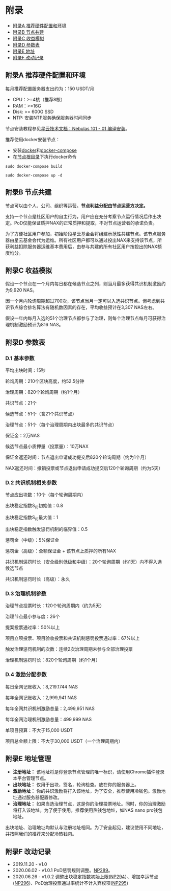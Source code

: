 # 附录


* [附录A 推荐硬件配置和环境](#a)
* [附录B 节点共建](#b)
* [附录C 收益模拟](#c)
* [附录D 参数表](#d)
* [附录E 地址](#e)
* [附录F 改动记录](#f)



## 附录A 推荐硬件配置和环境

每月推荐配置服务器支出约为：150 USDT/月



*   CPU：>=4核（推荐8核）
*   RAM：>=16G
*   Disk: >= 600G SSD
*   NTP: 安装NTP服务确保服务器时间同步

节点安装教程参见[星云技术文档：Nebulas 101 - 01 编译安装](../go-nebulas/tutorials/01-installation.md)。

推荐使用docker安装节点：


*   安装[docker](https://docs.docker.com/get-started/)和[docker-compose](https://docs.docker.com/compose/install/)
*   在[节点根目录](https://github.com/nebulasio/go-nebulas)下执行docker命令

```
sudo docker-compose build

sudo docker-compose up -d

```



## 附录B 节点共建

节点可以由个人、公司、组织等运营。**节点利益分配由节点运营方决定。**

支持一个节点是社区用户的自主行为，用户应在充分考察节点运行情况后作出决定。PoD仅能保证质押NAX的正常质押和提取，不对节点运营者的承诺负责。

为了方便社区用户参加，初始阶段星云基金会将组建示范性共建节点。该节点服务器由星云基金会代为运维。所有社区用户都可以通过投出NAX来支持该节点，所获利益扣除服务器运维基本费用后，由参与共建的所有社区用户按投出的NAX额度均分。  


## 附录C 收益模拟

假设一个节点在一个月内每日都在候选节点之列，则当月最多获得共识机制激励约为9,920 NAS。

因一个月内轮询周期超过700次，该节点当月一定可以入选共识节点。但考虑到共识节点综合排名算法有随机数因素的存在，平均收益预计在3,307 NAS左右。

假设一年内每月入选的51个治理节点都参与了治理，则每个治理节点每月可获得治理机制激励预计为816 NAS。



## 附录D 参数表


### D.1 基本参数

平均出块时间：15秒

轮询周期：210个区块高度，约52.5分钟

治理周期：820个轮询周期（约1个月）

共识节点：21个

候选节点：51个（含21个共识节点）

治理节点：51个（每个治理周期内出块最多的共识节点）

保证金：2万NAS

候选节点最小质押量（投票量）：10万NAX

保证金返还时间：节点退出申请成功提交后820个轮询周期（约为1个月）

NAX返还时间：撤销投票或节点退出申请成功提交后120个轮询周期（约为5天）


### D.2 共识机制相关参数

节点应出块数：10个（每个轮询周期内）

出块稳定指数S<sub>(i)</sub>初始值：0.8

出块稳定指数S<sub>(i)</sub>最大值：1

出块稳定指数触发惩罚机制的临界值：0.5

惩罚金（中级）：5%保证金

惩罚金（高级）：全额保证金 + 该节点上质押的所有NAX

共识机制惩罚时长（安全级别低级和中级）：20个轮询周期（约1天）内不得入选候选节点

共识机制惩罚时长（高级）：永久


### D.3 治理机制参数

治理节点投票时长：120个轮询周期内（约为5天）

治理节点最小参与度：26个

提案投票通过率：50%以上

项目立项投票、项目验收投票和共识机制惩罚投票通过率：67%以上

触发治理惩罚机制的次数：连续2次治理周期未参与全部治理投票

治理机制惩罚时长：820个轮询周期（约1个月）


### D.4 激励分配参数

每日全网记账收入：8,219.1744 NAS

每年全网记账收入：2,999,941 NAS

每年全网共识机制激励总量：2,499,951 NAS

每年全网治理机制激励总量：499,999 NAS

单项目预算：不大于15,000 USDT

项目总金额上限：不大于30,000 USDT（一个治理周期内）


## 附录E 地址管理

* **注册地址：** 该地址将是你登录节点管理的唯一标识，请使用Chrome插件登录本平台管理节点。
* **出块地址：** 仅用于出块，签名，轮询检查。放在你的服务器上。
* **激励地址：** 你的共识激励将打入该地址，为了安全，推荐使用冷钱包。激励地址通过服务器配置修改。
* **治理地址：** 如果当选治理节点，这是你的治理投票地址。同时，你的治理激励将打入该地址。为了便于使用，推荐使用热钱包地址，如NAS nano pro钱包地址。

出块地址、治理地址均默认与注册地址相同。为了安全起见，建议使用不同地址，并按照我们的推荐来分配冷热钱包。


## 附录F 改动记录
* 2019.11.20 - v1.0
* 2020.06.02 - v1.0.1 PoD惩罚规则调整。[NP289](https://go.nebulas.io/project/289)。
* 2020.06.26 - v1.0.2 调整出块稳定指数初始上限([NP294](https://go.nebulas.io/project/294)）、增加幸运节点([NP296](https://go.nebulas.io/project/296))、PoD治理投票通过率统计不计入弃权项([NP295](https://go.nebulas.io/project/295))

